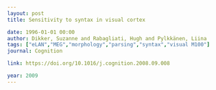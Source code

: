 ```yaml
---
layout: post
title: Sensitivity to syntax in visual cortex

date: 1996-01-01 00:00
author: Dikker, Suzanne and Rabagliati, Hugh and Pylkkänen, Liina
tags: ["eLAN","MEG","morphology","parsing","syntax","visual M100"]
journal: Cognition

link: https://doi.org/10.1016/j.cognition.2008.09.008

year: 2009
---
```



